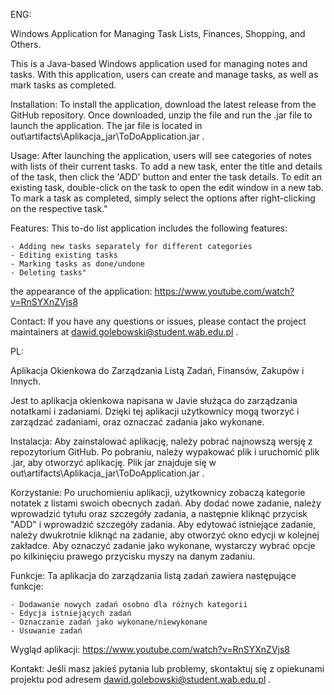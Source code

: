 ENG: 

Windows Application for Managing Task Lists, Finances, Shopping, and Others. 

This is a Java-based Windows application used for managing notes and tasks. With this application, users can create and manage tasks, as well as mark tasks as completed. 

Installation:
To install the application, download the latest release from the GitHub repository. Once downloaded, unzip the file and run the .jar file to launch the application. The jar file is located in out\artifacts\Aplikacja_jar\ToDoApplication.jar .

Usage:
After launching the application, users will see categories of notes with lists of their current tasks. To add a new task, enter the title and details of the task, then click the 'ADD' button and enter the task details. To edit an existing task, double-click on the task to open the edit window in a new tab. To mark a task as completed, simply select the options after right-clicking on the respective task." 

Features:
This to-do list application includes the following features:
    
    - Adding new tasks separately for different categories
    - Editing existing tasks 
    - Marking tasks as done/undone 
    - Deleting tasks" 
    
the appearance of the application:
https://www.youtube.com/watch?v=RnSYXnZVjs8
    
    
Contact:
If you have any questions or issues, please contact the project maintainers at dawid.golebowski@student.wab.edu.pl .




PL:

Aplikacja Okienkowa do Zarządzania Listą Zadań, Finansów, Zakupów i Innych.

Jest to aplikacja okienkowa napisana w Javie służąca do zarządzania notatkami i zadaniami. Dzięki tej aplikacji użytkownicy mogą tworzyć i zarządzać zadaniami, oraz oznaczać zadania jako wykonane.

Instalacja:
Aby zainstalować aplikację, należy pobrać najnowszą wersję z repozytorium GitHub. Po pobraniu, należy wypakować plik i uruchomić plik .jar, aby otworzyć aplikację. Plik jar znajduje się w out\artifacts\Aplikacja_jar\ToDoApplication.jar .

Korzystanie:
Po uruchomieniu aplikacji, użytkownicy zobaczą kategorie notatek z listami swoich obecnych zadań. Aby dodać nowe zadanie, należy wprowadzić tytułu oraz szczegóły zadania, a następnie kliknąć przycisk "ADD" i wprowadzić szczegóły zadania. Aby edytować istniejące zadanie, należy dwukrotnie kliknąć na zadanie, aby otworzyć okno edycji w kolejnej zakładce. Aby oznaczyć zadanie jako wykonane, wystarczy wybrać opcje po kilkinięciu prawego przycisku myszy na danym zadaniu.

Funkcje:
Ta aplikacja do zarządzania listą zadań zawiera następujące funkcje:

    - Dodawanie nowych zadań osobno dla różnych kategorii
    - Edycja istniejących zadań
    - Oznaczanie zadań jako wykonane/niewykonane
    - Usuwanie zadań
    
Wygląd aplikacji:
https://www.youtube.com/watch?v=RnSYXnZVjs8
    
Kontakt:
Jeśli masz jakieś pytania lub problemy, skontaktuj się z opiekunami projektu pod adresem dawid.golebowski@student.wab.edu.pl .
